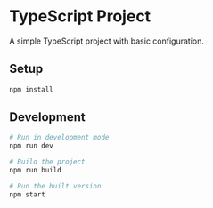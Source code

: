 # TypeScript Project

A simple TypeScript project with basic configuration.

## Setup

```bash
npm install
```

## Development

```bash
# Run in development mode
npm run dev

# Build the project
npm run build

# Run the built version
npm start
```
